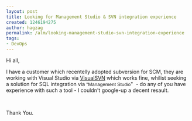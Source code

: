 ```yaml
---
layout: post
title: Looking for Management Studio & SVN integration experience
created: 1246194275
author: hagzag
permalink: /alm/looking-management-studio-svn-integration-experience
tags:
- DevOps
---
```

<p>Hi all,</p>
<p>I have a customer which recentelly adopted subversion for SCM, they are working with Visual Studio via <a href="http://www.visualsvn.com/visualsvn/">VisualSVN</a> which works fine, whilist seeking a solution for SQL integration via <span lang="en-us"><font size="2" face="Arial">&quot;Management</font></span><span lang="en-us"><font size="2" face="Arial"> Studio</font></span>&quot;&nbsp; - do any of you have experience with such a tool - I couldn't google-up a decent resault.</p>
<p>&nbsp;</p>
<p>Thank You.</p>
